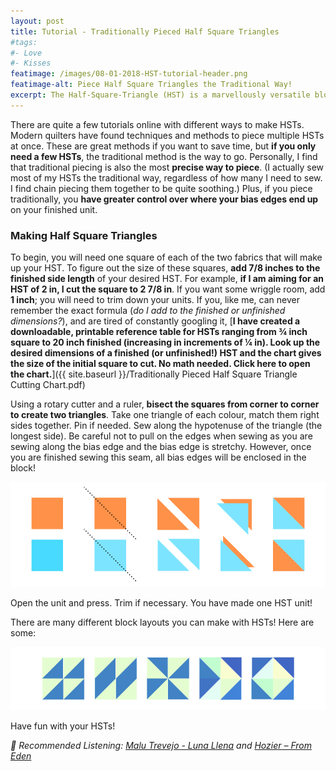 ```yaml
---
layout: post
title: Tutorial - Traditionally Pieced Half Square Triangles
#tags:
#- Love
#- Kisses
featimage: /images/08-01-2018-HST-tutorial-header.png
featimage-alt: Piece Half Square Triangles the Traditional Way!
excerpt: The Half-Square-Triangle (HST) is a marvellously versatile block. It’s a key element in many traditional pattern designs.  In this post, I offer up a tutorial on traditional piecing HSTs. <b>Included is a printable reference table for HSTs ranging from ¾ inch square to 20 inch square so that you’ll never have to do the quilt math again</b>.
---
```


There are quite a few tutorials online with different ways to make HSTs. Modern quilters have found techniques and methods to piece multiple HSTs at once. These are great methods if you want to save time, but **if you only need a few HSTs**, the traditional method is the way to go. Personally, I find that traditional piecing is also the most **precise way to piece**. (I actually sew most of my HSTs the traditional way, regardless of how many I need to sew. I find chain piecing them together to be quite soothing.) Plus, if you piece traditionally, you **have greater control over where your bias edges end up** on your finished unit.

<h3>Making Half Square Triangles</h3>

To begin, you will need one square of each of the two fabrics that will make up your HST. To figure out the size of these squares, **add 7/8 inches to the finished side length** of your desired HST. For example, **if I am aiming for an HST of 2 in, I cut the square to 2 7/8 in**. If you want some wriggle room, add **1 inch**; you will need to trim down your units. If you, like me, can never remember the exact formula (*do I add to the finished or unfinished dimensions?*), and are tired of constantly googling it, [**I have created a downloadable, printable reference table for HSTs ranging from ¾ inch square to 20 inch finished (increasing in increments of ¼ in). Look up the desired dimensions of a finished (or unfinished!) HST and the chart gives the size of the initial square to cut. No math needed. Click here to open the chart.**]({{ site.baseurl }}/Traditionally Pieced Half Square Triangle Cutting Chart.pdf)

Using a rotary cutter and a ruler, **bisect the squares from corner to corner to create two triangles**.  Take one triangle of each colour, match them right sides together. Pin if needed. Sew along the hypotenuse of the triangle (the longest side). Be careful not to pull on the edges when sewing as you are sewing along the bias edge and the bias edge is stretchy. However, once you are finished sewing this seam, all bias edges will be enclosed in the block!

 ![Cutting instructions for half square triangles](/images/08-01-2018-HST-tutorial.png/)

 Open the unit and press. Trim if necessary. You have made one HST unit!

There are many different block layouts you can make with HSTs! Here are some:

![Sample Layouts for half square triangles](/images/08-01-2018-HST-layouts.png/)

Have fun with your HSTs!

<i>🎵 Recommended Listening: [Malu Trevejo - Luna Llena](https://www.youtube.com/watch?v=E-zcNpZJX78) and [Hozier – From Eden](https://www.youtube.com/watch?v=cI0wUoCLnLk)</i>
